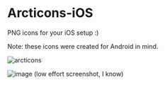 # Arcticons-iOS

PNG icons for your iOS setup :)

Note: these icons were created for Android in mind.

![arcticons](https://github.com/Donnnno/Arcticons-iOS/assets/31142286/b1204787-2d9a-4c47-a29e-971c3b78ff47)

![image](https://github.com/Donnnno/Arcticons-iOS/assets/31142286/e9284272-f95a-4251-90ba-fa39330f1976)
(low effort screenshot, I know)
